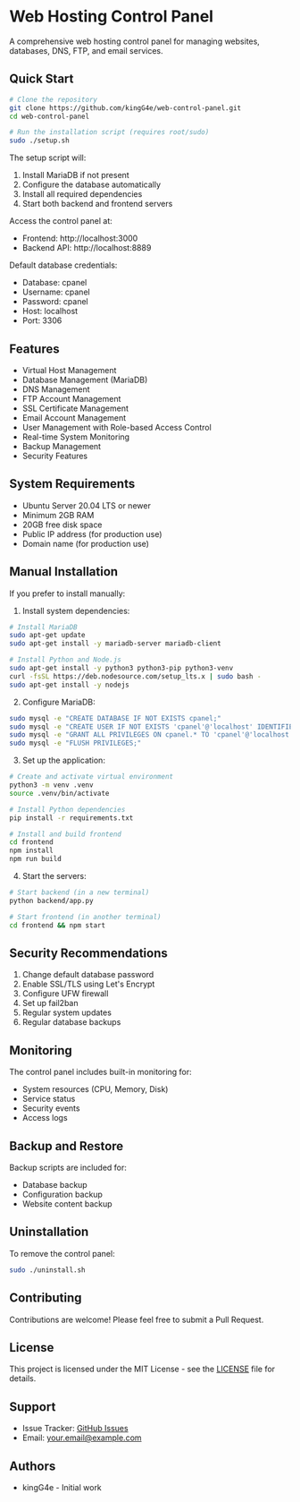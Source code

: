 # Web Hosting Control Panel

A comprehensive web hosting control panel for managing websites, databases, DNS, FTP, and email services.

## Quick Start

```bash
# Clone the repository
git clone https://github.com/kingG4e/web-control-panel.git
cd web-control-panel

# Run the installation script (requires root/sudo)
sudo ./setup.sh
```

The setup script will:
1. Install MariaDB if not present
2. Configure the database automatically
3. Install all required dependencies
4. Start both backend and frontend servers

Access the control panel at:
- Frontend: http://localhost:3000
- Backend API: http://localhost:8889

Default database credentials:
- Database: cpanel
- Username: cpanel
- Password: cpanel
- Host: localhost
- Port: 3306

## Features

- Virtual Host Management
- Database Management (MariaDB)
- DNS Management
- FTP Account Management
- SSL Certificate Management
- Email Account Management
- User Management with Role-based Access Control
- Real-time System Monitoring
- Backup Management
- Security Features

## System Requirements

- Ubuntu Server 20.04 LTS or newer
- Minimum 2GB RAM
- 20GB free disk space
- Public IP address (for production use)
- Domain name (for production use)

## Manual Installation

If you prefer to install manually:

1. Install system dependencies:
```bash
# Install MariaDB
sudo apt-get update
sudo apt-get install -y mariadb-server mariadb-client

# Install Python and Node.js
sudo apt-get install -y python3 python3-pip python3-venv
curl -fsSL https://deb.nodesource.com/setup_lts.x | sudo bash -
sudo apt-get install -y nodejs
```

2. Configure MariaDB:
```bash
sudo mysql -e "CREATE DATABASE IF NOT EXISTS cpanel;"
sudo mysql -e "CREATE USER IF NOT EXISTS 'cpanel'@'localhost' IDENTIFIED BY 'cpanel';"
sudo mysql -e "GRANT ALL PRIVILEGES ON cpanel.* TO 'cpanel'@'localhost';"
sudo mysql -e "FLUSH PRIVILEGES;"
```

3. Set up the application:
```bash
# Create and activate virtual environment
python3 -m venv .venv
source .venv/bin/activate

# Install Python dependencies
pip install -r requirements.txt

# Install and build frontend
cd frontend
npm install
npm run build
```

4. Start the servers:
```bash
# Start backend (in a new terminal)
python backend/app.py

# Start frontend (in another terminal)
cd frontend && npm start
```

## Security Recommendations

1. Change default database password
2. Enable SSL/TLS using Let's Encrypt
3. Configure UFW firewall
4. Set up fail2ban
5. Regular system updates
6. Regular database backups

## Monitoring

The control panel includes built-in monitoring for:
- System resources (CPU, Memory, Disk)
- Service status
- Security events
- Access logs

## Backup and Restore

Backup scripts are included for:
- Database backup
- Configuration backup
- Website content backup

## Uninstallation

To remove the control panel:

```bash
sudo ./uninstall.sh
```

## Contributing

Contributions are welcome! Please feel free to submit a Pull Request.

## License

This project is licensed under the MIT License - see the [LICENSE](LICENSE) file for details.

## Support

- Issue Tracker: [GitHub Issues](https://github.com/kingG4e/web-control-panel/issues)
- Email: your.email@example.com

## Authors

- kingG4e - Initial work 